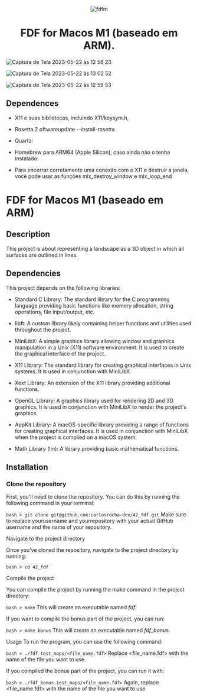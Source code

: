 
<div align="center">

![fdfm](https://user-images.githubusercontent.com/3737837/216211380-33d04ead-4e72-4256-86bb-51b822144c41.png)

# FDF for Macos M1 (baseado em ARM).

</div>

![Captura de Tela 2023-05-22 às 12 58 23](https://github.com/carlosrocha-dev/42_fdf/assets/3737837/742af0ce-284c-439a-a7f7-6ca9b1637144)

![Captura de Tela 2023-05-22 às 13 02 52](https://github.com/carlosrocha-dev/42_fdf/assets/3737837/85790284-4137-4723-b06e-66a86b4f5fc9)

![Captura de Tela 2023-05-22 às 12 59 53](https://github.com/carlosrocha-dev/42_fdf/assets/3737837/7467ffde-284c-4f1a-8c91-29b83f3ca6a0)

## Dependences

- X11 e suas bibliotecas, incluindo X11/keysym.h,
- Rosetta 2
    oftwareupdate --install-rosetta
- Quartz:

- Homebrew para ARM64 (Apple Silicon), caso ainda não o tenha instalado:

- Para encerrar corretamente uma conexão com o X11 e destruir a janela, você pode usar as funções mlx_destroy_window e mlx_loop_end

# FDF for Macos M1 (baseado em ARM)

## Description

This project is about representing a landscape as a 3D object
in which all surfaces are outlined in lines.

## Dependencies

This project depends on the following libraries:

- Standard C Library: The standard library for the C programming language providing basic functions like memory allocation, string operations, file input/output, etc.

- libft: A custom library likely containing helper functions and utilities used throughout the project.

- MiniLibX: A simple graphics library allowing window and graphics manipulation in a Unix (X11) software environment. It is used to create the graphical interface of the project.

- X11 Library: The standard library for creating graphical interfaces in Unix systems. It is used in conjunction with MiniLibX.

- Xext Library: An extension of the X11 library providing additional functions.

- OpenGL Library: A graphics library used for rendering 2D and 3D graphics. It is used in conjunction with MiniLibX to render the project's graphics.

- AppKit Library: A macOS-specific library providing a range of functions for creating graphical interfaces. It is used in conjunction with MiniLibX when the project is compiled on a macOS system.

- Math Library (lm): A library providing basic mathematical functions.

## Installation

### Clone the repository

First, you'll need to clone the repository. You can do this by running the following command in your terminal:

```bash > git clone git@github.com:carlosrocha-dev/42_fdf.git```
Make sure to replace yourusername and yourrepository with your actual GitHub username and the name of your repository.

Navigate to the project directory

Once you've cloned the repository, navigate to the project directory by running:

```bash > cd 42_fdf```

Compile the project

You can compile the project by running the make command in the project directory:

```bash > make```
This will create an executable named *fdf*.

If you want to compile the bonus part of the project, you can run:

```bash > make bonus```
This will create an executable named *fdf_bonus*.

Usage
To run the program, you can use the following command:

```bash > ./fdf test_maps/<file_name.fdf>```
Replace <file_name.fdf> with the name of the file you want to use.

If you compiled the bonus part of the project, you can run it with:

```bash > ./fdf_bonus test_maps/<file_name.fdf>```
Again, replace <file_name.fdf> with the name of the file you want to use.
